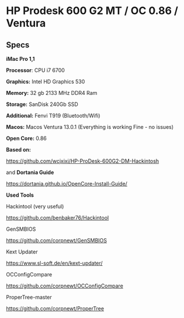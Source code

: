 # HP Prodesk 600 G2 MT / OC 0.86 / Ventura


## Specs #

**iMac Pro 1,1**

**Processor**:  CPU i7 6700

**Graphics:**   Intel HD Graphics 530

**Memory:**     32 gb 2133 MHz DDR4 Ram

**Storage:**    SanDisk 240Gb SSD 

**Additional:** Fenvi T919 (Bluetooth/Wifi)

**Macos:**      Macos Ventura 13.0.1 (Everything is working Fine - no issues)

**Open Core:**    0.86


**Based on:**

https://github.com/wcjxixi/HP-ProDesk-600G2-DM-Hackintosh

and 
**Dortania Guide**

https://dortania.github.io/OpenCore-Install-Guide/

**Used Tools**

Hackintool (very useful)

https://github.com/benbaker76/Hackintool

GenSMBIOS

https://github.com/corpnewt/GenSMBIOS

Kext Updater

https://www.sl-soft.de/en/kext-updater/

OCConfigCompare

https://github.com/corpnewt/OCConfigCompare

ProperTree-master

https://github.com/corpnewt/ProperTree
